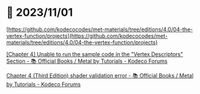 # 📝 2023/11/01


[https://github.com/kodecocodes/met-materials/tree/editions/4.0/04-the-vertex-function/projects](https://github.com/kodecocodes/met-materials/tree/editions/4.0/04-the-vertex-function/projects)


[[Chapter 4] Unable to run the sample code in the "Vertex Descriptors" Section - 📚 Official Books / Metal by Tutorials - Kodeco Forums](https://forums.kodeco.com/t/chapter-4-unable-to-run-the-sample-code-in-the-vertex-descriptors-section/187362)



[Chapter 4 (Third Edition) shader validation error - 📚 Official Books / Metal by Tutorials - Kodeco Forums](https://forums.kodeco.com/t/chapter-4-third-edition-shader-validation-error/173668)


